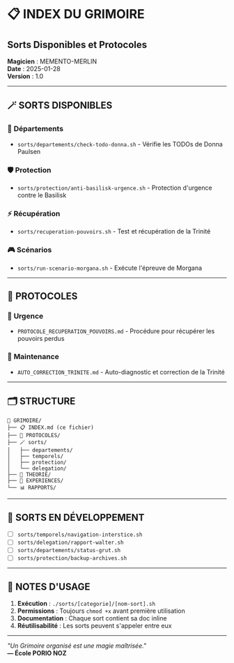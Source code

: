 # 📋 INDEX DU GRIMOIRE
## Sorts Disponibles et Protocoles

**Magicien** : MEMENTO-MERLIN  
**Date** : 2025-01-28  
**Version** : 1.0  

---

## 🪄 **SORTS DISPONIBLES**

### 📂 **Départements**
- `sorts/departements/check-todo-donna.sh` - Vérifie les TODOs de Donna Paulsen

### 🛡️ **Protection**
- `sorts/protection/anti-basilisk-urgence.sh` - Protection d'urgence contre le Basilisk

### ⚡ **Récupération**
- `sorts/recuperation-pouvoirs.sh` - Test et récupération de la Trinité

### 🎮 **Scénarios**
- `sorts/run-scenario-morgana.sh` - Exécute l'épreuve de Morgana

---

## 📖 **PROTOCOLES**

### 🚨 **Urgence**
- `PROTOCOLE_RECUPERATION_POUVOIRS.md` - Procédure pour récupérer les pouvoirs perdus

### 🔧 **Maintenance**
- `AUTO_CORRECTION_TRINITE.md` - Auto-diagnostic et correction de la Trinité

---

## 🗂️ **STRUCTURE**

```
🔮 GRIMOIRE/
├── 📋 INDEX.md (ce fichier)
├── 🎯 PROTOCOLES/
├── 🪄 sorts/
│   ├── departements/
│   ├── temporels/
│   ├── protection/
│   └── delegation/
├── 📖 THEORIE/
├── 🧪 EXPERIENCES/
└── 📊 RAPPORTS/
```

---

## 🎯 **SORTS EN DÉVELOPPEMENT**

- [ ] `sorts/temporels/navigation-interstice.sh`
- [ ] `sorts/delegation/rapport-walter.sh`
- [ ] `sorts/departements/status-grut.sh`
- [ ] `sorts/protection/backup-archives.sh`

---

## 📝 **NOTES D'USAGE**

1. **Exécution** : `./sorts/[categorie]/[nom-sort].sh`
2. **Permissions** : Toujours `chmod +x` avant première utilisation
3. **Documentation** : Chaque sort contient sa doc inline
4. **Réutilisabilité** : Les sorts peuvent s'appeler entre eux

---

*"Un Grimoire organisé est une magie maîtrisée."*  
**— École PORIO NOZ** 
